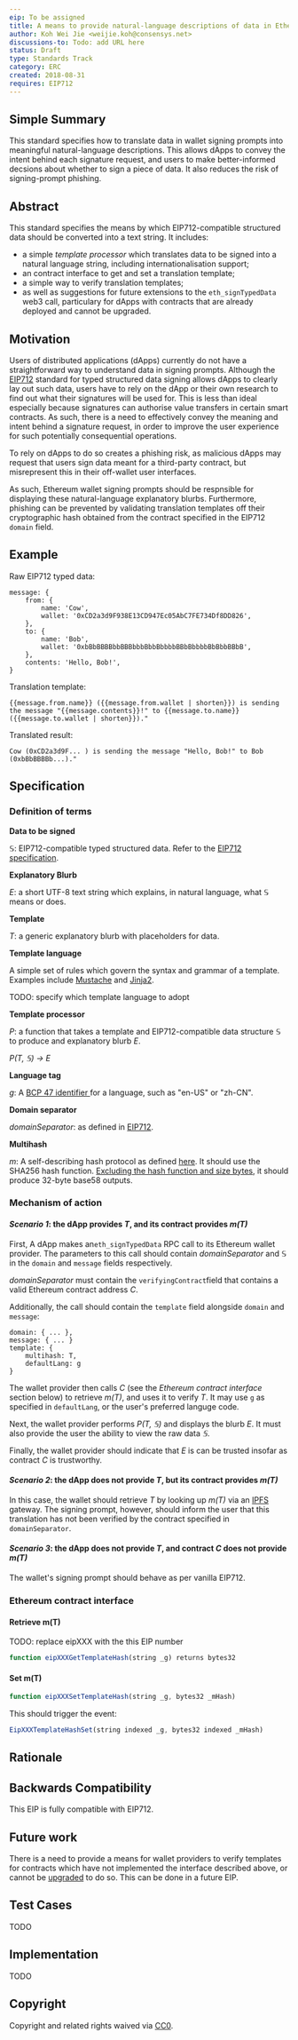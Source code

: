 ```yaml
---
eip: To be assigned
title: A means to provide natural-language descriptions of data in Ethereum signing prompts
author: Koh Wei Jie <weijie.koh@consensys.net>
discussions-to: Todo: add URL here
status: Draft
type: Standards Track
category: ERC
created: 2018-08-31
requires: EIP712
---
```


## Simple Summary
<!--"If you can't explain it simply, you don't understand it well enough." Provide a simplified and layman-accessible explanation of the EIP.-->

This standard specifies how to translate data in wallet signing prompts into meaningful natural-language descriptions. This allows dApps to convey the intent behind each signature request, and users to make better-informed decsions about whether to sign a piece of data. It also reduces the risk of signing-prompt phishing.

## Abstract
<!--A short (~200 word) description of the technical issue being addressed.-->

This standard specifies the means by which EIP712-compatible structured data should be converted into a text string. It includes:

* a simple *template processor* which translates data to be signed into a natural language string, including internationalisation support;
* an contract interface to get and set a translation template;
* a simple way to verify translation templates;
* as well as suggestions for future extensions to the `eth_signTypedData` web3 call, particulary for dApps with contracts that are already deployed and cannot be upgraded.

## Motivation
<!--The motivation is critical for EIPs that want to change the Ethereum protocol. It should clearly explain why the existing protocol specification is inadequate to address the problem that the EIP solves. EIP submissions without sufficient motivation may be rejected outright.-->

Users of distributed applications (dApps) currently do not have a straightforward way to understand data in signing prompts. Although the [EIP712](https://github.com/ethereum/EIPs/blob/master/EIPS/eip-712.md) standard for typed structured data signing allows dApps to clearly lay out such data, users have to rely on the dApp or their own research to find out what their signatures will be used for. This is less than ideal especially because signatures can authorise value transfers in certain smart contracts. As such, there is a need to effectively convey the meaning and intent behind a signature request,  in order to improve the user experience for such potentially consequential operations.

To rely on dApps to do so creates a phishing risk, as malicious dApps may request that users sign data meant for a third-party contract, but misrepresent this in their off-wallet user interfaces.

As such, Ethereum wallet signing prompts should be respnsible for displaying these natural-language explanatory blurbs. Furthermore, phishing can be prevented by validating translation templates off their cryptographic hash obtained from the contract specified in the EIP712 `domain` field.

## Example

Raw EIP712 typed data:

```
message: {
    from: {
        name: 'Cow',
        wallet: '0xCD2a3d9F938E13CD947Ec05AbC7FE734Df8DD826',
    },
    to: {
        name: 'Bob',
        wallet: '0xbBbBBBBbbBBBbbbBbbBbbbbBBbBbbbbBbBbbBBbB',
    },
    contents: 'Hello, Bob!',
}
```

Translation template:

```
{{message.from.name}} ({{message.from.wallet | shorten}}) is sending the message "{{message.contents}}!" to {{message.to.name}} ({{message.to.wallet | shorten}})."
```

Translated result:

```
Cow (0xCD2a3d9F... ) is sending the message "Hello, Bob!" to Bob (0xbBbBBBBb...)."
```

## Specification
<!--The technical specification should describe the syntax and semantics of any new feature. The specification should be detailed enough to allow competing, interoperable implementations for any of the current Ethereum platforms (go-ethereum, parity, cpp-ethereum, ethereumj, ethereumjs, and [others](https://github.com/ethereum/wiki/wiki/Clients)).-->

### Definition of terms

**Data to be signed**

𝕊: EIP712-compatible typed structured data. Refer to the [EIP712 specification](https://github.com/ethereum/EIPs/blob/master/EIPS/eip-712.md#definition-of-typed-structured-data-%F0%9D%95%8A).

**Explanatory Blurb**

*E*: a short UTF-8 text string which explains, in natural language, what 𝕊 means or does.

**Template**

*T*: a generic explanatory blurb with placeholders for data.

**Template language**

A simple set of rules which govern the syntax and grammar of a template. Examples include [Mustache](https://mustache.github.io/) and [Jinja2](http://jinja.pocoo.org).

TODO: specify which template language to adopt

**Template processor**

*P*: a function that takes a template and EIP712-compatible data structure 𝕊 to produce and explanatory blurb *E*.

*P(T, 𝕊) → E*

**Language tag**

*g*: A [BCP 47 identifier ](https://tools.ietf.org/rfc/bcp/bcp47.txt) for a language, such as "en-US" or "zh-CN".

**Domain separator**

*domainSeparator*: as defined in [EIP712](https://github.com/ethereum/EIPs/blob/master/EIPS/eip-712.md#definition-of-domainseparator).

**Multihash**

*m*: A self-describing hash protocol as defined [here](https://github.com/multiformats/multihash). It should use the SHA256 hash function. [Excluding the hash function and size bytes](https://ethereum.stackexchange.com/questions/17094/how-to-store-ipfs-hash-using-bytes), it should produce 32-byte base58 outputs.

### Mechanism of action

#### *Scenario 1*: the dApp provides *T*, and its contract provides *m(T)*

First, A dApp makes an`eth_signTypedData` RPC call to its Ethereum wallet provider. The parameters to this call should contain *domainSeparator* and 𝕊 in the `domain` and `message` fields respectively.

*domainSeparator* must contain the `verifyingContract`field that contains a valid Ethereum contract address *C*.

Additionally, the call should contain the `template` field alongside `domain` and `message`:
	
```
domain: { ... },
message: { ... }
template: {
	multihash: T,
	defaultLang: g
}
```

The wallet provider then calls *C* (see the *Ethereum contract interface*  section below) to retrieve *m(T)*, and uses it to verify *T*. It may use `g` as specified in `defaultLang`, or the user's preferred languge code.

Next, the wallet provider performs *P(T, 𝕊)* and displays the blurb *E*. It must also provide the user the ability to view the raw data *𝕊*.

Finally, the wallet provider should indicate that *E* is can be trusted insofar as contract *C* is trustworthy.

#### *Scenario 2*: the dApp does not provide *T*, but its contract provides *m(T)*

In this case, the wallet should retrieve *T* by looking up *m(T)* via an [IPFS](https://ipfs.io/) gateway. The signing prompt, however, should inform the user that this translation has not been verified by the contract specified in `domainSeparator`.

#### *Scenario 3*: the dApp does not provide *T*, and contract *C* does not provide *m(T)*

The wallet's signing prompt should behave as per vanilla EIP712.

### Ethereum contract interface

#### Retrieve m(T)

TODO: replace eipXXX with the this EIP number

```js
function eipXXXGetTemplateHash(string _g) returns bytes32
```

#### Set m(T)

```js
function eipXXXSetTemplateHash(string _g, bytes32 _mHash)
```

This should trigger the event:

```js
EipXXXTemplateHashSet(string indexed _g, bytes32 indexed _mHash)
```


## Rationale
<!--The rationale fleshes out the specification by describing what motivated the design and why particular design decisions were made. It should describe alternate designs that were considered and related work, e.g. how the feature is supported in other languages. The rationale may also provide evidence of consensus within the community, and should discuss important objections or concerns raised during discussion.-->

## Backwards Compatibility
<!--All EIPs that introduce backwards incompatibilities must include a section describing these incompatibilities and their severity. The EIP must explain how the author proposes to deal with these incompatibilities. EIP submissions
without a sufficient backwards compatibility treatise may be rejected outright.-->

This EIP is fully compatible with EIP712.

## Future work

There is a need to provide a means for wallet providers to verify templates for contracts which have not implemented the interface described above, or cannot be [upgraded](https://eips.ethereum.org/EIPS/eip-897) to do so. This can be done in a future EIP.

## Test Cases
<!--Test cases for an implementation are mandatory for EIPs that are affecting consensus changes. Other EIPs can choose to include links to test cases if applicable.-->

TODO

## Implementation
<!--The implementations must be completed before any EIP is given status "Final", but it need not be completed before the EIP is accepted. While there is merit to the approach of reaching consensus on the specification and rationale before writing code, the principle of "rough consensus and running code" is still useful when it comes to resolving many discussions of API details.-->

TODO

## Copyright
Copyright and related rights waived via [CC0](https://creativecommons.org/publicdomain/zero/1.0/).
